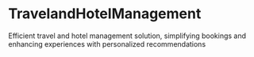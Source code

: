 # TravelandHotelManagement
Efficient travel and hotel management solution, simplifying bookings and enhancing experiences with personalized recommendations
